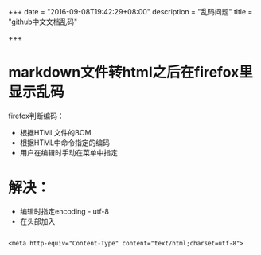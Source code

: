 +++
date = "2016-09-08T19:42:29+08:00"
description = "乱码问题"
title = "github中文文档乱码"

+++

# markdown文件转html之后在firefox里显示乱码

firefox判断编码：

- 根据HTML文件的BOM
- 根据HTML中命令指定的编码
- 用户在编辑时手动在菜单中指定

# 解决：

- 编辑时指定encoding - utf-8
- 在头部加入 

 ```
 
 <meta http-equiv="Content-Type" content="text/html;charset=utf-8">
 
 ```

